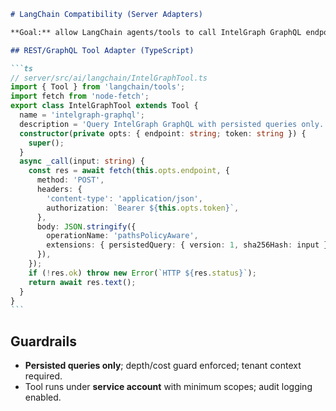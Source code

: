 ````md
# LangChain Compatibility (Server Adapters)

**Goal:** allow LangChain agents/tools to call IntelGraph GraphQL endpoints with guardrails.

## REST/GraphQL Tool Adapter (TypeScript)

```ts
// server/src/ai/langchain/IntelGraphTool.ts
import { Tool } from 'langchain/tools';
import fetch from 'node-fetch';
export class IntelGraphTool extends Tool {
  name = 'intelgraph-graphql';
  description = 'Query IntelGraph GraphQL with persisted queries only.';
  constructor(private opts: { endpoint: string; token: string }) {
    super();
  }
  async _call(input: string) {
    const res = await fetch(this.opts.endpoint, {
      method: 'POST',
      headers: {
        'content-type': 'application/json',
        authorization: `Bearer ${this.opts.token}`,
      },
      body: JSON.stringify({
        operationName: 'pathsPolicyAware',
        extensions: { persistedQuery: { version: 1, sha256Hash: input } },
      }),
    });
    if (!res.ok) throw new Error(`HTTP ${res.status}`);
    return await res.text();
  }
}
```
````

## Guardrails

- **Persisted queries only**; depth/cost guard enforced; tenant context required.
- Tool runs under **service account** with minimum scopes; audit logging enabled.

```

```
